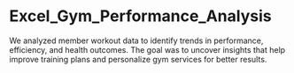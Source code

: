 # Excel_Gym_Performance_Analysis
We analyzed member workout data to identify trends in performance, efficiency, and health outcomes. The goal was to uncover insights that help improve training plans and personalize gym services for better results.
